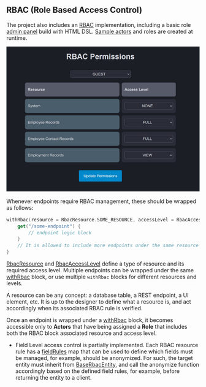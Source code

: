 ## RBAC (Role Based Access Control)

The project also includes an [RBAC](../kcrud-access/src/main/kotlin/kcrud/access/rbac) implementation, including a basic role [admin panel](../kcrud-access/src/main/kotlin/kcrud/access/rbac/views) build with HTML DSL.
[Sample actors](../kcrud-access/src/main/kotlin/kcrud/access/actor/service/DefaultActorFactory.kt) and roles are created at runtime.

![RBAC Admin](.screenshots/rbac_admin.jpg)

Whenever endpoints require RBAC management, these should be wrapped as follows:

```kotlin
withRbac(resource = RbacResource.SOME_RESOURCE, accessLevel = RbacAccessLevel.FULL) {
    get("/some-endpoint") {
        // endpoint logic block
    }
    // It is allowed to include more endpoints under the same resource and access level.
}
```

[RbacResource](../kcrud-base/src/main/kotlin/kcrud/base/database/schema/admin/rbac/types/RbacResource.kt) and [RbacAccessLevel](../kcrud-base/src/main/kotlin/kcrud/base/database/schema/admin/rbac/types/RbacAccessLevel.kt) define a type of resource and its required access level.
Multiple endpoints can be wrapped under the same [withRbac](../kcrud-access/src/main/kotlin/kcrud/access/rbac/plugin/WithRbac.kt) block, or use multiple `withRbac` blocks for different resources and levels.

A resource can be any concept: a database table, a REST endpoint, a UI element, etc.
It is up to the designer to define what a resource is, and act accordingly when its associated RBAC rule is verified.

Once an endpoint is wrapped under a [withRbac](../kcrud-access/src/main/kotlin/kcrud/access/rbac/plugin/WithRbac.kt) block, it becomes accessible only to
**Actors** that have being assigned
a **Role** that includes both the RBAC block associated resource and access level.

- Field Level access control is partially implemented. Each RBAC resource rule has a [fieldRules](../kcrud-access/src/main/kotlin/kcrud/access/rbac/entity/field_rule) map that
  can be used to define which fields must be managed, for example, should be anonymized. For such, the target entity
  must inherit from [BaseRbacEntity](../kcrud-access/src/main/kotlin/kcrud/access/rbac/entity/base/BaseRbacEntity.kt), and call the anonymize function accordingly based on the defined field rules,
  for example, before returning the entity to a client.
